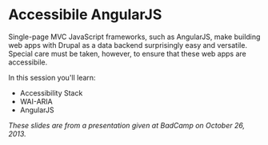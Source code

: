 Accessibile AngularJS
=====================

Single-page MVC JavaScript frameworks, such as AngularJS, make building web apps with Drupal as a data backend surprisingly easy and versatile. Special care must be taken, however, to ensure that these web apps are accessibile.

In this session you'll learn:
* Accessibility Stack
* WAI-ARIA
* AngularJS

_These slides are from a presentation given at BadCamp on October 26, 2013._

